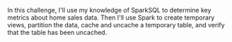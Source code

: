 In this challenge, I'll use my knowledge of SparkSQL to determine key metrics about home sales data. Then I'll use Spark to create temporary views, partition the data, cache and uncache a temporary table, and verify that the table has been uncached.
